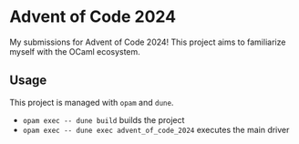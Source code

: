 # Advent of Code 2024

My submissions for Advent of Code 2024! This project aims to familiarize myself with the OCaml ecosystem.

## Usage

This project is managed with `opam` and `dune`.

* `opam exec -- dune build` builds the project
* `opam exec -- dune exec advent_of_code_2024` executes the main driver
